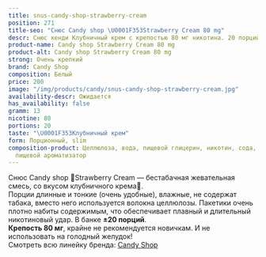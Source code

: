 ```yaml
---
title: snus-candy-shop-strawberry-cream
position: 271
title-seo: "Снюс Candy shop \U0001F353Strawberry Cream 80 mg"
descr: Снюс кенди Клубничный крем с крепостью 80 мг никотина. 20 порций белого цвета.
product-name: Candy shop Strawberry Cream 80 mg
product-alt: Candy shop Strawberry Cream 80 mg
strong: Очень крепкий
brand: Candy Shop
composition: Белый
price: 200
image: "/img/products/candy/snus-candy-shop-strawberry-cream.jpg"
availability-descr: Ожидается
has_availability: false
gramm: 13
nicotine: 80
portions: 20
taste: "\U0001F353Клубничный крем"
form: Порционный, slim
composition-product: Целлюлоза, вода, пищевой глицерин, никотин, сода, карбонат натрия,
  пищевой ароматизатор
---
```


Снюс Candy shop 🍓Strawberry Cream — бестабачная жевательная смесь, со вкусом клубничного крема🍓.<br>
Порции длинные и тонкие (очень удобные),  влажные, не содержат табака, вместо него используется волокна целлюлозы. Пакетики очень плотно набиты содержимым, что обеспечивает плавный и длительный никотиновый удар. В банке **±20 порций**.<br>
**Крепость 80 мг**, крайне не рекомендуется новичкам. И не использовать на голодный желудок!<br>
Смотреть всю линейку бренда: <a href="/candy-shop-snus">Candy Shop</a>